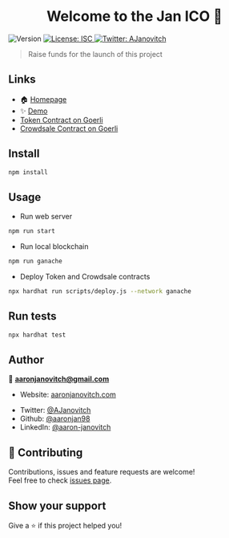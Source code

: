 <h1 align="center">Welcome to the Jan ICO 👋</h1>
<p>
  <img alt="Version" src="https://img.shields.io/badge/version-1.0.0-blue.svg?cacheSeconds=2592000" />
  <a href="#" target="_blank">
    <img alt="License: ISC" src="https://img.shields.io/badge/License-ISC-yellow.svg" />
  </a>
  <a href="https://twitter.com/AJanovitch" target="_blank">
    <img alt="Twitter: AJanovitch" src="https://img.shields.io/twitter/follow/AJanovitch.svg?style=social" />
  </a>
</p>

> Raise funds for the launch of this project

## Links

- 🏠 [Homepage](https://github.com/aaronjan98/crowdsale)
- ✨ [Demo](https://demo-url.com)
- [Token Contract on Goerli](https://goerli.etherscan.io/address/0x7A2184BcEEAFF3A5f581DA0C1871EbbBCab164D5)
- [Crowdsale Contract on Goerli](https://goerli.etherscan.io/address/0x0984420371a2976621Cd7f46281B7b43D318b0dD)

## Install

```sh
npm install
```

## Usage

- Run web server

```sh
npm run start
```

- Run local blockchain

```sh
npm run ganache
```

- Deploy Token and Crowdsale contracts

```sh
npx hardhat run scripts/deploy.js --network ganache
```

## Run tests

```sh
npx hardhat test
```

## Author

👤 **aaronjanovitch@gmail.com**

- Website: [aaronjanovitch.com](https://aaronjanovitch.com)

* Twitter: [@AJanovitch](https://twitter.com/AJanovitch)
* Github: [@aaronjan98](https://github.com/aaronjan98)
* LinkedIn: [@aaron-janovitch](https://linkedin.com/in/aaron-janovitch)

## 🤝 Contributing

Contributions, issues and feature requests are welcome!<br />Feel free to check [issues page](https://github.com/aaronjan98/crowdsale/issues).

## Show your support

Give a ⭐️ if this project helped you!
